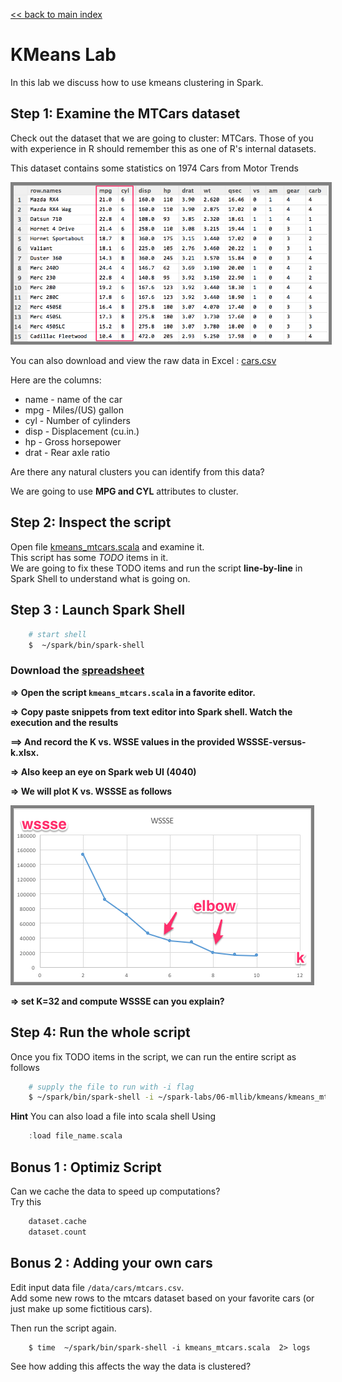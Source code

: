 <link rel='stylesheet' href='../../assets/css/main.css'/>

[<< back to main index](../../README.md)

# KMeans Lab

In this lab we discuss how to use kmeans clustering in Spark.

## Step 1: Examine the MTCars dataset

Check out the dataset that we are going to cluster: MTCars. Those of you
with experience in R should remember this as one of R's internal datasets.

This dataset contains some statistics on 1974 Cars from Motor Trends

<img src="../../assets/images/6.1-cars2.png" style="border: 5px solid grey; max-width:100%;" />

You can also download and view the raw data in Excel : [cars.csv](/data/cars/mtcars_header.csv)

Here are the columns:
* name   - name of the car
*  mpg   - Miles/(US) gallon                        
*  cyl   - Number of cylinders                      
*  disp  - Displacement (cu.in.)                    
*  hp    - Gross horsepower                         
*  drat  - Rear axle ratio            

Are there any natural clusters you can identify from this data?

We are going to use **MPG and CYL** attributes to cluster.


## Step 2: Inspect the script
Open file [kmeans_mtcars.scala](kmeans_mtcars.scala) and examine it.  
This script has some *TODO* items in it.  
We are going to fix these TODO items and run the script **line-by-line** in Spark Shell to understand what is going on.

## Step 3 : Launch Spark Shell
```bash
    # start shell
    $  ~/spark/bin/spark-shell
```
### Download the [spreadsheet](WSSSE-versus-k.xlsx)

**=> Open the script `kmeans_mtcars.scala` in a favorite editor.**  

**=> Copy paste snippets from text editor into Spark shell.  Watch the execution and the results**  

**==> And record the K vs.  WSSE values in the provided WSSSE-versus-k.xlsx.**  


**=> Also keep an eye on Spark web UI (4040)**

**=> We will plot K vs. WSSSE as follows**

<img src="../../assets/images/6.1-wssse-vs-k.png" style="border: 5px solid grey; max-width:100%;" />

**=> set K=32 and compute WSSSE can you explain?**

## Step 4: Run the whole script
Once you fix TODO items in the script, we can run the entire script as follows

```bash
    # supply the file to run with -i flag
    $ ~/spark/bin/spark-shell -i ~/spark-labs/06-mllib/kmeans/kmeans_mtcars.scala
```

**Hint**
You can also load a file into scala shell Using
```scala
    :load file_name.scala
```

## Bonus 1 : Optimiz Script
Can we cache the data to speed up computations?  
Try this
```scala
    dataset.cache
    dataset.count
```

## Bonus 2 : Adding your own cars
Edit input data file `/data/cars/mtcars.csv`.  
Add some new rows to the mtcars dataset based on your favorite cars (or just
make up some fictitious cars).

Then run the script again.
```
    $ time  ~/spark/bin/spark-shell -i kmeans_mtcars.scala  2> logs
```

See how adding this affects the way the data is clustered?
